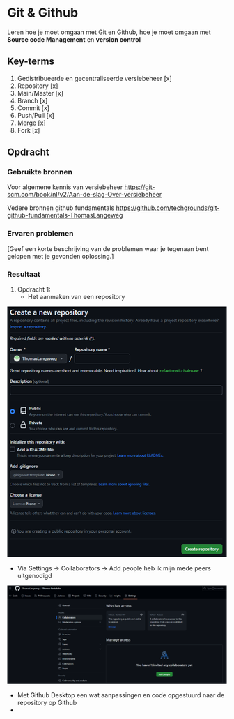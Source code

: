 # Git & Github
Leren hoe je moet omgaan met Git en Github, hoe je moet omgaan met **Source code Management** en **version control**

## Key-terms
1. Gedistribueerde en gecentraliseerde versiebeheer [x]
2. Repository [x]
3. Main/Master [x]
4. Branch [x]
5. Commit [x]
6. Push/Pull [x]
7. Merge [x]
8. Fork [x]

## Opdracht
### Gebruikte bronnen
Voor algemene kennis van versiebeheer https://git-scm.com/book/nl/v2/Aan-de-slag-Over-versiebeheer

Vedere bronnen github fundamentals https://github.com/techgrounds/git-github-fundamentals-ThomasLangeweg

### Ervaren problemen
[Geef een korte beschrijving van de problemen waar je tegenaan bent gelopen met je gevonden oplossing.]

### Resultaat
1. Opdracht 1: 
   * Het aanmaken van een repository

![Alt text](image.png)

   * Via Settings -> Collaborators -> Add people heb ik mijn mede peers uitgenodigd

![Alt text](image-1.png)

   * Met Github Desktop een wat aanpassingen en code opgestuurd naar de repository op Github
   *  